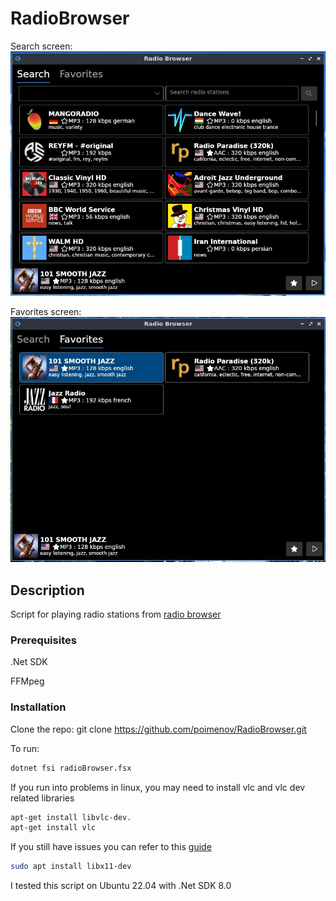 # RadioBrowser

Search screen:
![Screenshot of the script UI](/img/radioBrowser.Search.jpg)

Favorites screen:
![Screenshot of the script UI](/img/radioBrowser.Favorites.jpg)

## Description

Script for playing radio stations from [radio browser](https://www.radio-browser.info/)

### Prerequisites

.Net SDK 

FFMpeg

### Installation

Clone the repo:
git clone https://github.com/poimenov/RadioBrowser.git

To run:

```bash
dotnet fsi radioBrowser.fsx
```

If you run into problems in linux, you may need to install vlc and vlc dev related libraries

```bash
apt-get install libvlc-dev.
apt-get install vlc
```

If you still have issues you can refer to this [guide](https://code.videolan.org/videolan/LibVLCSharp/blob/3.x/docs/linux-setup.md)

```bash
sudo apt install libx11-dev
```

I tested this script on Ubuntu 22.04 with .Net SDK 8.0